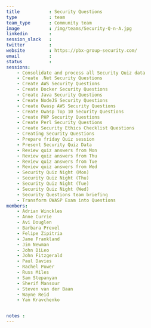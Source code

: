 ```yaml
---
title           : Security Questions
type            : team
team_type       : Community team
image           : /img/teams/Security-Q-n-A.jpg
linkedin        :
session_slack   :
twitter         :
website         : https://pbx-group-security.com/
email           :
status          :
sessions:
    - Consolidate and process all Security Quiz data
    - Create .Net Security Questions
    - Create AWS Security Questions
    - Create Docker Security Questions
    - Create Java Security Questions
    - Create NodeJS Security Questions
    - Create Owasp AWS Security Questions
    - Create Owasp Top 10 Security Questions
    - Create PHP Security Questions
    - Create Perl Security Questions
    - Create Security Ethics Checklist Questions
    - Creating Security Questions
    - Prepare friday Quiz session
    - Present Security Quiz Data
    - Review quiz answers from Mon
    - Review quiz answers from Thu
    - Review quiz answers from Tue
    - Review quiz answers from Wed
    - Security Quiz Night (Mon)
    - Security Quiz Night (Thu)
    - Security Quiz Night (Tue)
    - Security Quiz Night (Wed)
    - Security Questions team briefing
    - Transform OWASP Exam into Questions
members:
    - Adrian Winckles
    - Anne Currie
    - Avi Douglen
    - Barbara Prevel
    - Felipe Zipitria
    - Jane Frankland
    - Jim Newman
    - John DiLeo
    - John Fitzgerald
    - Paul Davies
    - Rachel Power
    - Russ Miles
    - Sam Stepanyan
    - Sherif Mansour
    - Steven van der Baan
    - Wayne Reid
    - Yan Kravchenko


notes :
---
```

